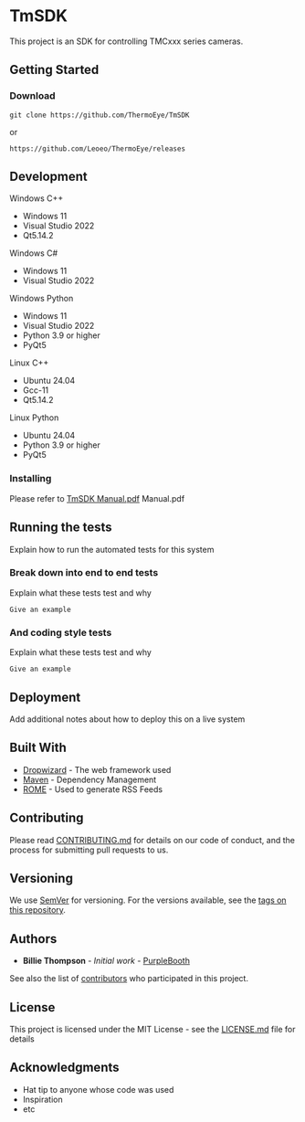 # TmSDK

This project is an SDK for controlling TMCxxx series cameras.

## Getting Started

### Download

```
git clone https://github.com/ThermoEye/TmSDK
```
or
```
https://github.com/Leoeo/ThermoEye/releases
```

## Development

Windows C++
- Windows 11
- Visual Studio 2022
- Qt5.14.2

Windows C#
- Windows 11
- Visual Studio 2022

Windows Python
- Windows 11
- Visual Studio 2022
- Python 3.9 or higher
- PyQt5

Linux C++
- Ubuntu 24.04
- Gcc-11
- Qt5.14.2

Linux Python
- Ubuntu 24.04
- Python 3.9 or higher
- PyQt5

### Installing

Please refer to [TmSDK Manual.pdf](https://github.com/ThermoEye/TmSDK/blob/main/Document/TmSDK%EC%82%AC%EC%9A%A9%EC%84%A4%EB%AA%85%EC%84%9C.pdf) Manual.pdf

## Running the tests

Explain how to run the automated tests for this system

### Break down into end to end tests

Explain what these tests test and why

```
Give an example
```

### And coding style tests

Explain what these tests test and why

```
Give an example
```

## Deployment

Add additional notes about how to deploy this on a live system

## Built With

* [Dropwizard](http://www.dropwizard.io/1.0.2/docs/) - The web framework used
* [Maven](https://maven.apache.org/) - Dependency Management
* [ROME](https://rometools.github.io/rome/) - Used to generate RSS Feeds

## Contributing

Please read [CONTRIBUTING.md](https://gist.github.com/PurpleBooth/b24679402957c63ec426) for details on our code of conduct, and the process for submitting pull requests to us.

## Versioning

We use [SemVer](http://semver.org/) for versioning. For the versions available, see the [tags on this repository](https://github.com/your/project/tags). 

## Authors

* **Billie Thompson** - *Initial work* - [PurpleBooth](https://github.com/PurpleBooth)

See also the list of [contributors](https://github.com/your/project/contributors) who participated in this project.

## License

This project is licensed under the MIT License - see the [LICENSE.md](LICENSE.md) file for details

## Acknowledgments

* Hat tip to anyone whose code was used
* Inspiration
* etc

